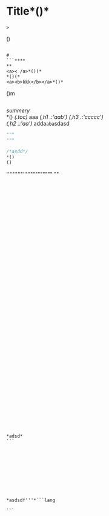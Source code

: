 # Title*()*
```lang![](http://)[](http://)
> 
```
()
```**lang**

```
```lang
# 
```****
**
<a>< /a>*()(*
*()(*
<a><b>kkk</b></a>*()*
```
()m 
```()
```
*summery*  
*()
*(.toc)* aaa *(,h1 .:'aab')* 
*(,h3 .:'ccccc')*   
*(,h2 .:'aa')*
adda`aba`sdasd
```python
"""
"""
```
```js
/*asdd*/
*()
()
```
'''''''''''
"""""""""""
""
``````















































*adsd*
```










*asdsdf'''*```lang

```